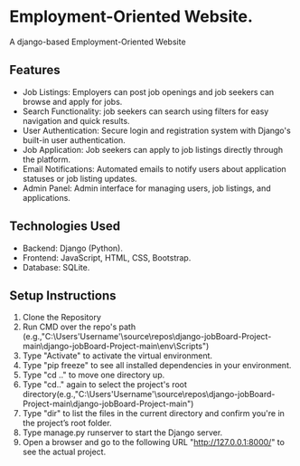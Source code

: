 # Employment-Oriented Website.

A django-based Employment-Oriented Website

## Features

- Job Listings: Employers can post job openings and job seekers can browse and apply for jobs.
- Search Functionality: job seekers can search using filters for easy navigation and quick results.
- User Authentication: Secure login and registration system with Django's built-in user authentication.
- Job Application: Job seekers can apply to job listings directly through the platform.
- Email Notifications: Automated emails to notify users about application statuses or job listing updates.
- Admin Panel: Admin interface for managing users, job listings, and applications.

## Technologies Used

- Backend: Django (Python).
- Frontend: JavaScript, HTML, CSS, Bootstrap.
- Database: SQLite.

## Setup Instructions

1. Clone the Repository
2. Run CMD over the repo's path (e.g.,"C:\Users\'Username'\source\repos\django-jobBoard-Project-main\django-jobBoard-Project-main\env\Scripts")
1. Type "Activate" to activate the virtual environment.
3. Type "pip freeze" to see all installed dependencies in your environment.
4. Type "cd .." to move one directory up.
5. Type "cd.." again to select the project's root directory(e.g.,"C:\Users\'Username'\source\repos\django-jobBoard-Project-main\django-jobBoard-Project-main") 
5. Type "dir" to list the files in the current directory and confirm you're in the project’s root folder.
6. Type manage.py runserver to start the Django server.
7. Open a browser and go to the following URL "http://127.0.0.1:8000/" to see the actual project.
